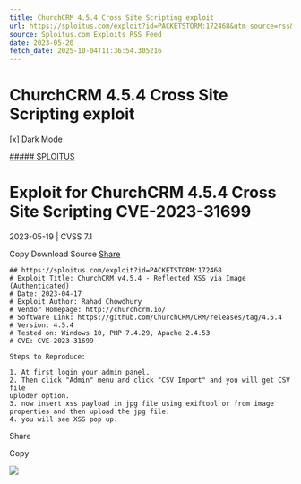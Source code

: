 ```yaml
---
title: ChurchCRM 4.5.4 Cross Site Scripting exploit
url: https://sploitus.com/exploit?id=PACKETSTORM:172468&utm_source=rss&utm_medium=rss
source: Sploitus.com Exploits RSS Feed
date: 2023-05-20
fetch_date: 2025-10-04T11:36:54.305216
---
```


# ChurchCRM 4.5.4 Cross Site Scripting exploit

[x]
Dark Mode

[##### SPLOITUS](/)

# Exploit for ChurchCRM 4.5.4 Cross Site Scripting CVE-2023-31699

2023-05-19 | CVSS 7.1

Copy
Download
Source
[Share](#share-url)

```
## https://sploitus.com/exploit?id=PACKETSTORM:172468
# Exploit Title: ChurchCRM v4.5.4 - Reflected XSS via Image (Authenticated)
# Date: 2023-04-17
# Exploit Author: Rahad Chowdhury
# Vendor Homepage: http://churchcrm.io/
# Software Link: https://github.com/ChurchCRM/CRM/releases/tag/4.5.4
# Version: 4.5.4
# Tested on: Windows 10, PHP 7.4.29, Apache 2.4.53
# CVE: CVE-2023-31699

Steps to Reproduce:

1. At first login your admin panel.
2. Then click "Admin" menu and click "CSV Import" and you will get CSV file
uploder option.
3. now insert xss payload in jpg file using exiftool or from image
properties and then upload the jpg file.
4. you will see XSS pop up.
```

Share

Copy

![](https://mc.yandex.ru/watch/54912310)